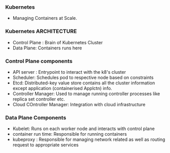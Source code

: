 ### Kubernetes
- Managing Containers at Scale.
### Kubernetes ARCHITECTURE
- Control Plane : Brain of Kubernetes Cluster
- Data Plane: Containers runs here
### Control Plane components
 - API server : Entrypoint to interact with the k8's cluster
 - Scheduler: Schedules pod to respective node based on constraints
 - Etcd: Distributed-key value store contains all the cluster information except application (containerised Applctn) info.
 - Controller Manager: Used to manage running controller processes like replica set controller etc.
 - Cloud COntroller Manager: Integration with cloud infrastructure
### Data Plane Components
- Kubelet: Runs on each worker node and interacts with control plane
- container run time: Responsible for running containers
- kubeproxy : Responsible for managing network related as well as routing request to appropriate services


